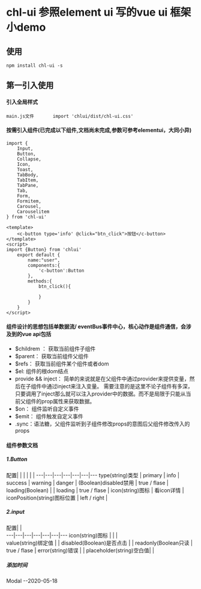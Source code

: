 


<!--
 * @Author: chl
 * @Date: 2020-04-26 15:44:50
 * @LastEditTime: 2020-05-18 16:25:18
 * @LastEditors: Please set LastEditors
 * @Description: In User Settings Edit
 * @FilePath: \chl-ui\README.md
 -->
# chl-ui  参照element ui 写的vue ui 框架 小demo   

## 使用
```
npm install chl-ui -s 
```
## 第一引入使用
#### 引入全局样式 
```
main.js文件    	import 'chlui/dist/chl-ui.css'
```
#### 按需引入组件(已完成以下组件,文档尚未完成,参数可参考elementui，大同小异)
```
import {
	Input,
	Button, 
	Collapse, 
	Icon,
	Toast,
    TabBody,
    TabItem, 
    TabPane,
    Tab,
    Form,
    Formitem,
    Carousel,
    Carouselitem
} from 'chl-ui'
```

```
<template>
    <c-button type='info' @click="btn_click">按钮</c-button>
</template>
<script>
import {Button} from 'chlui'
    export default {
        name:"user",
        components:{
            'c-button':Button
        },
        methods:{
            btn_click(){
                
            }
        }
    }
</script>
```
####    组件设计的思想包括单数据流/ eventBus事件中心，核心动作是组件通信，会涉及到的vue api包括
* $childrem ： 获取当前组件子组件
* $parent：  获取当前组件父组件
* $refs： 获取当前组件某个组件或者dom
* $el: 组件的根dom结点
* provide && inject： 简单的来说就是在父组件中通过provider来提供变量，然后在子组件中通过inject来注入变量。
    需要注意的是这里不论子组件有多深，只要调用了inject那么就可以注入provider中的数据。而不是局限于只能从当前父组件的prop属性来获取数据。
* $on： 组件监听自定义事件
* $emit： 组件触发自定义事件
* .sync：语法糖，父组件监听到子组件修改props的意图后父组件修改传入的props



#### 组件参数文档

##### 1.Button

 配置|  |  | | | |
---|---|---|---|---|---|---
type(string)类型 | primary | info |  success |  warning |  danger | 
(Boolean)disabled禁用 | true / flase | 
loading(Boolean) |  |
loading | true / flase | 
icon(string)图标 | 看icon详情  | 
iconPosition(string)图标位置 |  left / right |



##### 2.input

 配置|  |  
---|---|---|---|---|---|---
icon(string)图标 |  |  |  
value(string)绑定值 |  | 
disabled(Boolean)是否点击 |  |
readonly(Boolean只读 | true / flase | 
error(string)错误 | | 
placeholder(string)空白值|  |



##### 添加时间
Modal --2020-05-18
